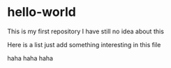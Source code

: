 # hello-world

This is my first repository
I have still no idea about this

Here is a list
just add something interesting in this file

haha
haha
haha
